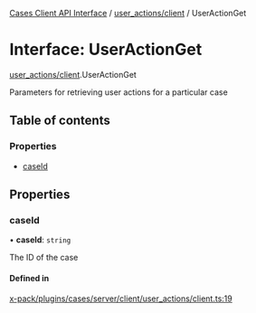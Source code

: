 [Cases Client API Interface](../README.md) / [user\_actions/client](../modules/user_actions_client.md) / UserActionGet

# Interface: UserActionGet

[user_actions/client](../modules/user_actions_client.md).UserActionGet

Parameters for retrieving user actions for a particular case

## Table of contents

### Properties

- [caseId](user_actions_client.UserActionGet.md#caseid)

## Properties

### caseId

• **caseId**: `string`

The ID of the case

#### Defined in

[x-pack/plugins/cases/server/client/user_actions/client.ts:19](https://github.com/elastic/kibana/blob/c427bf270ae/x-pack/plugins/cases/server/client/user_actions/client.ts#L19)

